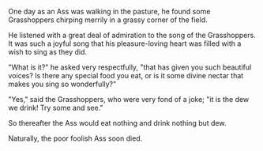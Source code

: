 One day as an Ass was walking in the pasture, he found some
Grasshoppers chirping merrily in a grassy corner of the field.

He listened with a great deal of admiration to the song of the
Grasshoppers. It was such a joyful song that his pleasure-loving
heart was filled with a wish to sing as they did.

"What is it?" he asked very respectfully, "that has given you
such beautiful voices? Is there any special food you eat, or is
it some divine nectar that makes you sing so wonderfully?"

"Yes," said the Grasshoppers, who were very fond of a joke; "it
is the dew we drink! Try some and see."

So thereafter the Ass would eat nothing and drink nothing but
dew.

Naturally, the poor foolish Ass soon died.
